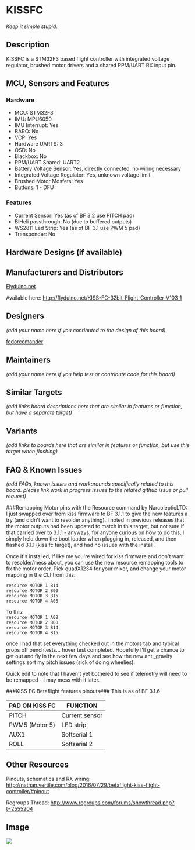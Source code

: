 # KISSFC

_Keep it simple stupid._

## Description

KISSFC is a STM32F3 based flight controller with integrated voltage regulator, brushed motor drivers and a shared PPM/UART RX input pin.

## MCU, Sensors and Features

### Hardware

  - MCU: STM32F3
  - IMU: MPU6050
  - IMU Interrupt: Yes
  - BARO: No
  - VCP: Yes
  - Hardware UARTS: 3
  - OSD: No
  - Blackbox: No
  - PPM/UART Shared: UART2
  - Battery Voltage Sensor: Yes, directly connected, no wiring necessary
  - Integrated Voltage Regulator: Yes, unknown voltage limit
  - Brushed Motor Mosfets: Yes
  - Buttons: 1 - DFU

### Features
  - Current Sensor: Yes (as of BF 3.2 use PITCH pad)
  - BlHeli passthrough: No (due to buffered outputs)
  - WS2811 Led Strip: Yes (as of BF 3.1 use PWM 5 pad)
  - Transponder: No

## Hardware Designs (if available)

## Manufacturers and Distributors

[Flyduino.net](https://flyduino.net)

Available here: http://flyduino.net/KISS-FC-32bit-Flight-Controller-V103_1

## Designers
_(add your name here if you conributed to the design of this board)_

[fedorcomander](https://github.com/fedorcomander)

## Maintainers
_(add your name here if you help test or contribute code for this board)_

## Similar Targets
_(add links board descriptions here that are similar in features or function, but have a separate target)_

## Variants
_(add links to boards here that are similar in features or function, but use this target when flashing)_

## FAQ & Known Issues
_(add FAQs, known issues and workarounds specifically related to this board. please link work in progress issues to the related github issue or pull request)_

###Remapping Motor pins with the Resource command by NarcolepticLTD:   
I just swapped over from kiss firmware to BF 3.1.1 to give the new features a try (and didn't want to resolder anything). I noted in previous releases that the motor outputs had been updated to match in this target, but not sure if that carried over to 3.1.1 - anyways, for anyone curious on how to do this, I simply held down the boot loader when plugging in, released, and then flashed 3.1.1 (kiss fc target), and had no issues with the install.

Once it's installed, if like me you're wired for kiss firmware and don't want to resolder/mess about, you can use the new resource remapping tools to fix the motor order. Pick quadX1234 for your mixer, and change your motor mapping in the CLI from this:  

`resource MOTOR 1 B14`  
`resource MOTOR 2 B00`  
`resource MOTOR 3 B15`  
`resource MOTOR 4 A08`  

To this:  
`resource MOTOR 1 A08`  
`resource MOTOR 2 B00`  
`resource MOTOR 3 B14`  
`resource MOTOR 4 B15`  

once I had that set everything checked out in the motors tab and typical props off benchtests... hover test completed. Hopefully I'll get a chance to get out and fly in the next few days and see how the new anti_gravity settings sort my pitch issues (sick of doing wheelies).

Quick edit to note that I haven't yet bothered to see if telemetry will need to be remapped - I may mess with it later. 

###KISS FC Betaflight features pinouts###
This is as of BF 3.1.6

PAD ON KISS FC|FUNCTION
---|--------
PITCH|Current sensor
PWM5 (Motor 5)|LED strip
AUX1|Softserial 1
ROLL|Softserial 2

## Other Resources

Pinouts, schematics and RX wiring: http://nathan.vertile.com/blog/2016/07/29/betaflight-kiss-flight-controller/#pinout

Rcgroups Thread: http://www.rcgroups.com/forums/showthread.php?t=2555204

## Image

![](http://flyduino.net/bilder/produkte/gross/KISS-FC-32bit-Flight-Controller-V103.jpg)
